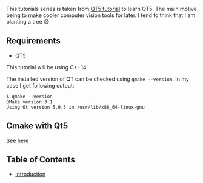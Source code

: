 This tutorials series is taken from [QT5 tutorial](https://zetcode.com/gui/qt5/) to learn QT5. The main motive being to make cooler computer vision tools for later. I tend to think that I am planting a tree :smile:


## Requirements
   - QT5

This tutorial will be using C++14.

The installed version of QT can be checked using 
```qmake --version```. In my case I get following output:
``` 
$ qmake --version
QMake version 3.1
Using Qt version 5.9.5 in /usr/lib/x86_64-linux-gnu
```

## Cmake with Qt5
See [here](https://doc.qt.io/qt-5/cmake-get-started.html#build-a-gui-executable)

## Table of Contents
- [Introduction](./Introduction/)